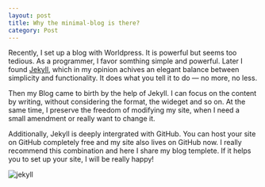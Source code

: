 ```yaml
---
layout: post
title: Why the minimal-blog is there?
category: Post
---
```


Recently, I set up a blog with Worldpress. It is powerful but seems too tedious. As a programmer, I favor somthing simple and powerful.
Later I found [Jekyll](https://jekyllrb.com/), which in my opinion achives an elegant balance between simplicity and functionality. It 
does what you tell it to do — no more, no less.  

Then my Blog came to birth by the help of Jekyll. I can focus on the content by writing, without considering the format, the wideget and 
so on. At the same time, I preserve the freedom of modifying my site, when I need a small amendment or really want to change it.  

Additionally, Jekyll is deeply intergrated with GitHub. You can host your site on GitHub completely free and my site also lives on GitHub now. 
I really recommend this combination and here I share my blog templete. If it helps you to set up your site, I will be really happy! 

![jekyll]({{site.baseurl}}/images/jekyll.png)
